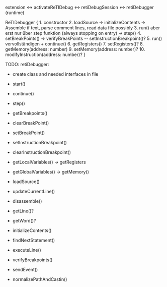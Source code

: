 extension <-> activateReTIDebug <-> retiDebugSession <-> retiDebugger (runtime)

ReTIDebugger {
    1. constructor
    2. loadSource
    -> initializeContents -> Assemble if text, parse comment lines, read data file possibly
    3. run() aber erst nur über step funktion (always stopping on entry)
    -> step()
    4. setBreakPoints()
    -> verifyBreakPoints
    -- setInstructionBreakpoint()?
    5. run() vervollständigen + continue()
    6. getRegisters()
    7. setRegisters()?
    8. getMemory(address: number)
    9. setMemory(address: number)?
    10. modifyInstruction(address: number)?
}


































TODO:
retiDebugger:
- create class and needed interfaces in file
- start()
- continue()
- step()
- getBreakpoints()
- clearBreakPoint()
- setBreakPoint()
- setInstructionBreakpoint()
- clearInstructionBreakpoint()
- getLocalVariables() -> getRegisters
- getGlobalVariables() -> getMemory()

- loadSource()
- updateCurrentLine()

- disassemble()
- getLine()?
- getWord()?
- initializeContents()
- findNextStatement()
- executeLine()
- verifyBreakpoints()

- sendEvent()
- normalizePathAndCastin()
